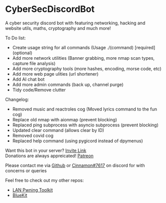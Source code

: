 # CyberSecDiscordBot

A cyber security discord bot with featuring networking, hacking and website utils, maths, cryptography and much more!

To Do list:  
* Create usage string for all commands (Usage ./(command) [required] (optional)
* Add more network utilities (Banner grabbing, more nmap scan types, capture file analysis)
* Add more cryptography tools (more hashes, encoding, morse code, etc)
* Add more web page ulities (url shortener)
* Add AI chat bot
* Add more admin commands (back up, channel purge)
* Tidy code/Remove clutter

Changelog:
* Removed music and reactroles cog (Moved lyrics command to the fun cog)
* Replace old nmap with aionmap (prevent blocking)
* Replaced ping subprocess with asyncio subprocess (prevent blocking)
* Updated clear command (allows clear by ID)
* Removed covid cog
* Replaced help command (using pygicord instead of dpymenus)

Want this bot in your server? [Invite Link](https://bit.ly/3fGmftl)  
Donations are always appreicated! [Patreon](https://www.patreon.com/cinnamon1212)  
  
Please contact me via [Github](https://github.com/Cinnamon1212/) or [Cinnamon#7617](https://discord.com/users/292382410530750466/) on discord for with concerns or queries

Feel free to check out my other repos:  
* [LAN Pwning Toolkit](https://github.com/Cinnamon1212/LAN_Pwning_Toolkit)
* [BlueKit](https://github.com/Cinnamon1212/BlueKit)
